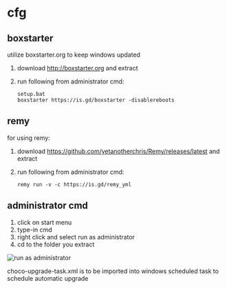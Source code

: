 # cfg


## boxstarter
utilize boxstarter.org to keep windows updated

1. download http://boxstarter.org and extract
2. run following from administrator cmd:

       setup.bat
       boxstarter https://is.gd/boxstarter -disablereboots

## remy
for using remy:
1. download https://github.com/yetanotherchris/Remy/releases/latest and extract
2. run following from administrator cmd:

       remy run -v -c https://is.gd/remy_yml

## administrator cmd
1. click on start menu
2. type-in cmd
3. right click and select run as administrator
4. cd to the folder you extract

![run as administrator](https://raw.githubusercontent.com/dennyhalim/cfg/master/remy.gif)


choco-upgrade-task.xml is to be imported into windows scheduled task to schedule automatic upgrade
